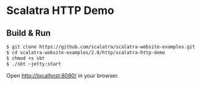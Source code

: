 # Scalatra HTTP Demo #

## Build & Run ##

```sh
$ git clone https://github.com/scalatra/scalatra-website-examples.git
$ cd scalatra-website-examples/2.8/http/scalatra-http-demo
$ chmod +x sbt
$ ./sbt ~jetty:start
```

Open [http://localhost:8080/](http://localhost:8080/) in your browser.
